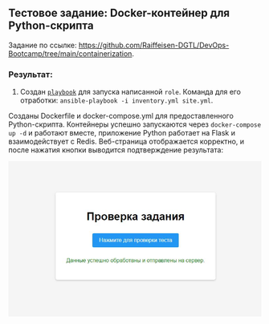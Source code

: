 ## Тестовое задание: Docker-контейнер для Python-скрипта  

Задание по ссылке: https://github.com/Raiffeisen-DGTL/DevOps-Bootcamp/tree/main/containerization.  

### Результат:  

1. Создан [`playbook`](https://github.com/OborinMaxim/devops-bootcamp/blob/master/Ansible/site.yml) для запуска написанной `role`. Команда для его отработки: `ansible-playbook -i inventory.yml site.yml`.  

Созданы Dockerfile и docker-compose.yml для предоставленного Python-скрипта. Контейнеры успешно запускаются через `docker-compose up -d` и работают вместе, приложение Python работает на Flask и взаимодействует с Redis. Веб-страница отображается корректно, и после нажатия кнопки выводится подтверждение результата:

![](../pic/cont_result.jpg)